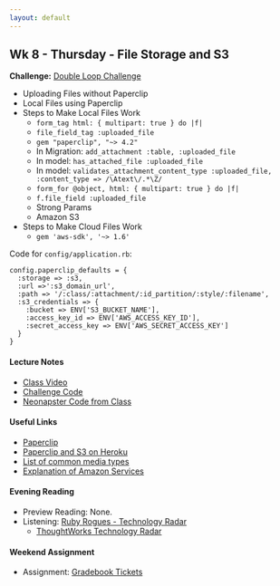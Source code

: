 ```yaml
---
layout: default
---
```


## Wk 8 - Thursday - File Storage and S3

**Challenge:** [Double Loop Challenge](https://github.com/masonfmatthews/rails_assignments/blob/master/challenges/double_loop_challenge.rb)

<!-- **Challenge:** [JQuery (in Tabula Railsa)](https://github.com/masonfmatthews/rails_assignments/blob/master/challenges/rails_jquery.md) -->

* Uploading Files without Paperclip
* Local Files using Paperclip
* Steps to Make Local Files Work
  * `form_tag html: { multipart: true } do |f|`
  * `file_field_tag :uploaded_file`
  * `gem "paperclip", "~> 4.2"`
  * In Migration: `add_attachment :table, :uploaded_file`
  * In model: `has_attached_file :uploaded_file`
  * In model: `validates_attachment_content_type :uploaded_file, :content_type => /\Atext\/.*\Z/`
  * `form_for @object, html: { multipart: true } do |f|`
  * `f.file_field :uploaded_file`
  * Strong Params
  * Amazon S3
* Steps to Make Cloud Files Work
  * `gem 'aws-sdk', '~> 1.6'`

Code for `config/application.rb`:

    config.paperclip_defaults = {
      :storage => :s3,
      :url =>':s3_domain_url',
      :path => '/:class/:attachment/:id_partition/:style/:filename',
      :s3_credentials => {
        :bucket => ENV['S3_BUCKET_NAME'],
        :access_key_id => ENV['AWS_ACCESS_KEY_ID'],
        :secret_access_key => ENV['AWS_SECRET_ACCESS_KEY']
      }
    }

#### Lecture Notes

* [Class Video]()
* [Challenge Code](w9-1/double_loop.rb)
* [Neonapster Code from Class](https://github.com/tiyd-rails-2016-01/neonapster)

#### Useful Links

* [Paperclip](https://github.com/thoughtbot/paperclip)
* [Paperclip and S3 on Heroku](https://devcenter.heroku.com/articles/paperclip-s3)
* [List of common media types](http://www.freeformatter.com/mime-types-list.html)
* [Explanation of Amazon Services](https://www.expeditedssl.com/aws-in-plain-english)

#### Evening Reading

* Preview Reading: None.
* Listening: [Ruby Rogues - Technology Radar](http://devchat.tv/ruby-rogues/195-rr-building-your-technology-radar-with-neal-ford)
  * [ThoughtWorks Technology Radar](http://www.thoughtworks.com/radar/tools)

#### Weekend Assignment

* Assignment: [Gradebook Tickets](https://github.com/tiyd-rails-2016-01/gradebook_tickets)

<!-- [Stack Undertow](https://github.com/tiyd-rails-2016-01/stack_undertow) -->
